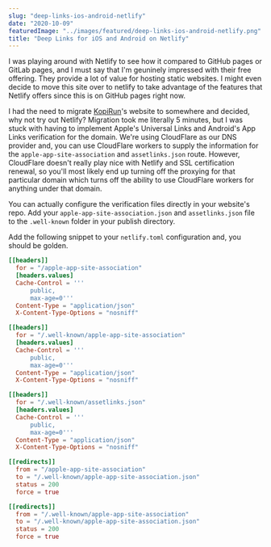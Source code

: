 ```yaml
---
slug: "deep-links-ios-android-netlify"
date: "2020-10-09"
featuredImage: "../images/featured/deep-links-ios-android-netlify.png"
title: "Deep Links for iOS and Android on Netlify"
---
```


I was playing around with Netlify to see how it compared to GitHub pages or GitLab pages, and I must say that I'm geuninely impressed with their free offering. They provide a lot of value for hosting static websites. I might even decide to move this site over to netlify to take advantage of the features that Netlify offers since this is on GitHub pages right now.

I had the need to migrate [KopiRun](https://kopirun.com)'s website to somewhere and decided, why not try out Netlify? Migration took me literally 5 minutes, but I was stuck with having to implement Apple's Universal Links and Android's App Links verification for the domain. We're using CloudFlare as our DNS provider and, you can use CloudFlare workers to supply the information for the `apple-app-site-association` and `assetlinks.json` route. However, CloudFlare doesn't really play nice with Netlify and SSL certification renewal, so you'll most likely end up turning off the proxying for that particular domain which turns off the ability to use CloudFlare workers for anything under that domain.

You can actually configure the verification files directly in your website's repo. Add your `apple-app-site-association.json` and `assetlinks.json` file to the `.well-known` folder in your publish directory.

Add the following snippet to your `netlify.toml` configuration and, you should be golden.

```toml
[[headers]]
  for = "/apple-app-site-association"
  [headers.values]
  Cache-Control = '''
      public,
      max-age=0'''
  Content-Type = "application/json"
  X-Content-Type-Options = "nosniff"

[[headers]]
  for = "/.well-known/apple-app-site-association"
  [headers.values]
  Cache-Control = '''
      public,
      max-age=0'''
  Content-Type = "application/json"
  X-Content-Type-Options = "nosniff"

[[headers]]
  for = "/.well-known/assetlinks.json"
  [headers.values]
  Cache-Control = '''
      public,
      max-age=0'''
  Content-Type = "application/json"
  X-Content-Type-Options = "nosniff"

[[redirects]]
  from = "/apple-app-site-association"
  to = "/.well-known/apple-app-site-association.json"
  status = 200
  force = true

[[redirects]]
  from = "/.well-known/apple-app-site-association"
  to = "/.well-known/apple-app-site-association.json"
  status = 200
  force = true
```